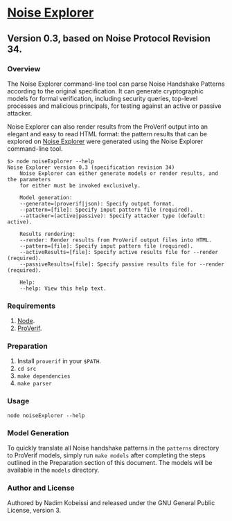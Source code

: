 # [Noise Explorer](https://noiseexplorer.com)
## Version 0.3, based on Noise Protocol Revision 34.

### Overview
The Noise Explorer command-line tool can parse Noise Handshake Patterns according to the original specification. It can generate cryptographic models for formal verification, including security queries, top-level processes and malicious principals, for testing against an active or passive attacker.

Noise Explorer can also render results from the ProVerif output into an elegant and easy to read HTML format: the pattern results that can be explored on [Noise Explorer](https://noiseexplorer.com) were generated using the Noise Explorer command-line tool.

```
$> node noiseExplorer --help
Noise Explorer version 0.3 (specification revision 34)
	Noise Explorer can either generate models or render results, and the parameters
	for either must be invoked exclusively.

	Model generation:
	--generate=(proverif|json): Specify output format.
	--pattern=[file]: Specify input pattern file (required).
	--attacker=(active|passive): Specify attacker type (default: active).

	Results rendering:
	--render: Render results from ProVerif output files into HTML.
	--pattern=[file]: Specify input pattern file (required).
	--activeResults=[file]: Specify active results file for --render (required).
	--passiveResults=[file]: Specify passive results file for --render (required).

	Help:
	--help: View this help text.
```

### Requirements
1. [Node](https://nodejs.org).
2. [ProVerif](http://prosecco.gforge.inria.fr/personal/bblanche/proverif/).

### Preparation
1. Install `proverif` in your `$PATH`.
1. `cd src`
2. `make dependencies`
3. `make parser`

### Usage
`node noiseExplorer --help`

### Model Generation
To quickly translate all Noise handshake patterns in the `patterns` directory to ProVerif models, simply run `make models` after completing the steps outlined in the Preparation section of this document. The models will be available in the `models` directory.

### Author and License
Authored by Nadim Kobeissi and released under the GNU General Public License, version 3.
